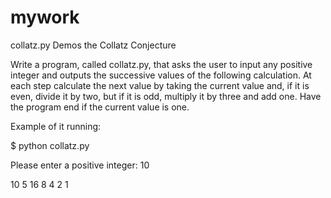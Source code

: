 # mywork

collatz.py Demos the Collatz Conjecture

Write a program, called collatz.py, that asks the user to input any positive integer and outputs the successive values of the following calculation.
At each step calculate the next value by taking the current value and, if it is even, divide it by two, but if it is odd, multiply it by three and add one.
Have the program end if the current value is one.

Example of it running:

$ python collatz.py

Please enter a positive integer: 10

10 5 16 8 4 2 1
